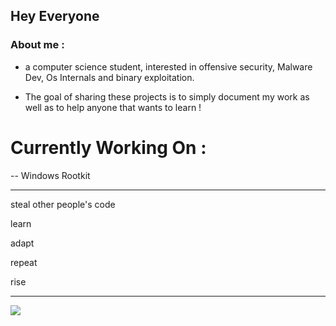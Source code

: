 ## Hey Everyone

### About me : 
- a computer science student, interested in offensive security, Malware Dev, Os Internals and binary exploitation.

- The goal of sharing these projects is to simply document my work as well as to help anyone that wants to learn ! 

# Currently Working On : 
-- Windows Rootkit

--------------------------------------------------

steal other people's code

learn

adapt

repeat

rise

--------------------------------------------------

![](https://komarev.com/ghpvc/?username=bashcr00k&color=green&style=for-the-badge&label=HACKERS?&base=0)



